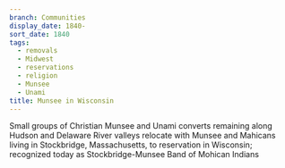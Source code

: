 ```yaml
---
branch: Communities
display_date: 1840-
sort_date: 1840
tags:
  - removals
  - Midwest
  - reservations
  - religion
  - Munsee
  - Unami
title: Munsee in Wisconsin
---
```


Small groups of Christian Munsee and Unami converts remaining along Hudson and Delaware River valleys relocate with Munsee and Mahicans living in Stockbridge, Massachusetts, to reservation in Wisconsin; recognized today as Stockbridge-Munsee Band of Mohican Indians
